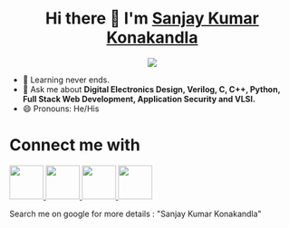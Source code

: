 <h1 align="center">
  Hi there 👋 I'm 
  <a href="https://www.linkedin.com/in/sanjay-kumar-konakandla/" target = "_blank">Sanjay Kumar Konakandla</a>
</h1>
<div align="center">

<img href="https://git.io/typing-svg"><img src="https://readme-typing-svg.herokuapp.com?font=Fira+Code&weight=500&duration=3000&pause=500&color=18F2F7&center=true&width=435&lines=%F0%9F%A7%91%E2%80%8D%F0%9F%92%BB+Full+Stack+Developer+%3A);%F0%9F%8C%A5%EF%B8%8F+Cloud+Enthusiast.;%F0%9F%9A%80+Digital+Electronics+design." align="center" style="max-width: 100%;">
</div>


- 🌱 Learning never ends.
- 💬 Ask me about <strong>Digital Electronics Design, Verilog, C, C++, Python, Full Stack Web Development, Application Security and VLSI.</strong>
- 😄 Pronouns: He/His
<div>
  <h1>Connect me with</h1>
  <a href="https://www.linkedin.com/in/sanjay-kumar-konakandla/" target = "_blank">
    <img src="https://upload.wikimedia.org/wikipedia/commons/thumb/c/ca/LinkedIn_logo_initials.png/800px-LinkedIn_logo_initials.png" width="60">
  </a>
  
  <a href="https://www.facebook.com/sanjaykumar.konakandla.37" target = "_blank">
    <img src="https://upload.wikimedia.org/wikipedia/commons/thumb/0/05/Facebook_Logo_%282019%29.png/1024px-Facebook_Logo_%282019%29.png" width="60">
  </a>
  <a href="https://wa.me/919515306769?text=Hello+Sanjay+I%27m+contacting+you+from+your+GitHub+profile" target = "_blank">
    <img src="https://upload.wikimedia.org/wikipedia/commons/thumb/6/6b/WhatsApp.svg/1022px-WhatsApp.svg.png" width="60">
  </a>
  <a href="https://sanjaykumarkonkandla12106366.on.drv.tw/www.sanjaykumar.com/" target = "_blank">
    <img src="https://img.favpng.com/20/13/6/computer-icons-business-cards-clip-art-png-favpng-NvzEjvSrMX14L673HEb3qbL0v.jpg" width="60" height="60">
  </a>
  <p>Search me on google for more details : "Sanjay Kumar Konakandla"</p>
</div>
